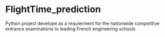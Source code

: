 # FlightTime_prediction
Python project develope as  a requierment for the nationwide competitive entrance examinations to leading French engineering schools
